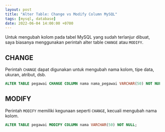 ```yaml
---
layout: post
title: "Alter Table: Change vs Modify Column MySQL"
tags: [mysql, database]
date: 2022-06-04 14:00:00 +0700
---
```


Untuk mengubah kolom pada tabel MySQL yang sudah terlanjur dibuat, saya biasanya menggunakan perintah alter table `CHANGE` atau `MODIFY`.

## CHANGE

Perintah `CHANGE` dapat digunakan untuk mengubah nama kolom, tipe data, ukuran, atribut, dsb.

```sql
ALTER TABLE pegawai CHANGE COLUMN nama nama_pegawai VARCHAR(50) NOT NULL;
```

## MODIFY

Perintah `MODIFY` memiliki kegunaan seperti `CHANGE`, kecuali mengubah nama kolom.

```sql
ALTER TABLE pegawai MODIFY COLUMN nama VARCHAR(50) NOT NULL;
```